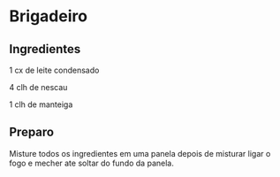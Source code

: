 # **Brigadeiro**

## Ingredientes

1 cx de leite condensado

4 clh de nescau

1 clh de manteiga

## Preparo

Misture todos os ingredientes em uma panela depois de misturar ligar o fogo e mecher ate soltar do fundo da panela.
